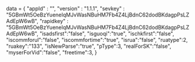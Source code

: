 <span id = 'versionData'>data = {
  "appId" : "",
  "version" : "1.1.1",
  "sevkey" : "5GBmWt5OeBzYueneIqMJvWasNBuHM7Fb4Z4LjBdnC62dodBKdagpPsLZAdEpW6wB",
  "rapidkey" : "5GBmWt5OeBzYueneIqMJvWasNBuHM7Fb4Z4LjBdnC62dodBKdagpPsLZAdEpW6wB",
  "isadsfirst":"false",
  "isguoqi":"true",
  "ischkfirst":"false",
  "iscommforul":"false",
  "iscommfortime":"true",
  "isrua":"false",
  "ruatype":2,
  "ruakey":"133",
  "isNewParse":"true",
  "pType":3,
  "realForSK":"false",
  "myserForVid":"false",
  "freetime":3,
}</span>
